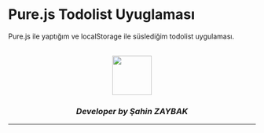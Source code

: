 # Pure.js Todolist Uyuglaması
Pure.js ile yaptığım ve localStorage ile süslediğim todolist uygulaması. 

<br>
<div align="center">
  <img src="https://image.flaticon.com/teams/slug/smashicons.jpg" width="80">
  <h3><i>Developer by Şahin ZAYBAK </i></h3>
  <hr/>
</div>
